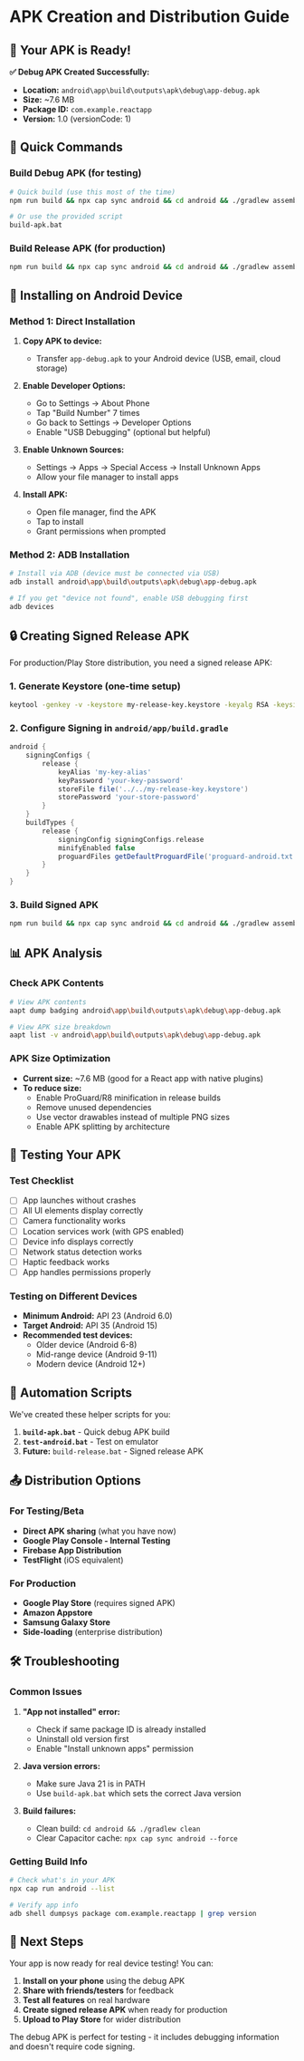 # APK Creation and Distribution Guide

## 📱 Your APK is Ready!

**✅ Debug APK Created Successfully:**
- **Location:** `android\app\build\outputs\apk\debug\app-debug.apk`
- **Size:** ~7.6 MB
- **Package ID:** `com.example.reactapp`
- **Version:** 1.0 (versionCode: 1)

## 🚀 Quick Commands

### Build Debug APK (for testing)
```bash
# Quick build (use this most of the time)
npm run build && npx cap sync android && cd android && ./gradlew assembleDebug

# Or use the provided script
build-apk.bat
```

### Build Release APK (for production)
```bash
npm run build && npx cap sync android && cd android && ./gradlew assembleRelease
```

## 📲 Installing on Android Device

### Method 1: Direct Installation
1. **Copy APK to device:**
   - Transfer `app-debug.apk` to your Android device (USB, email, cloud storage)
   
2. **Enable Developer Options:**
   - Go to Settings → About Phone
   - Tap "Build Number" 7 times
   - Go back to Settings → Developer Options
   - Enable "USB Debugging" (optional but helpful)

3. **Enable Unknown Sources:**
   - Settings → Apps → Special Access → Install Unknown Apps
   - Allow your file manager to install apps

4. **Install APK:**
   - Open file manager, find the APK
   - Tap to install
   - Grant permissions when prompted

### Method 2: ADB Installation
```bash
# Install via ADB (device must be connected via USB)
adb install android\app\build\outputs\apk\debug\app-debug.apk

# If you get "device not found", enable USB debugging first
adb devices
```

## 🔒 Creating Signed Release APK

For production/Play Store distribution, you need a signed release APK:

### 1. Generate Keystore (one-time setup)
```bash
keytool -genkey -v -keystore my-release-key.keystore -keyalg RSA -keysize 2048 -validity 10000 -alias my-key-alias
```

### 2. Configure Signing in `android/app/build.gradle`
```gradle
android {
    signingConfigs {
        release {
            keyAlias 'my-key-alias'
            keyPassword 'your-key-password'
            storeFile file('../../my-release-key.keystore')
            storePassword 'your-store-password'
        }
    }
    buildTypes {
        release {
            signingConfig signingConfigs.release
            minifyEnabled false
            proguardFiles getDefaultProguardFile('proguard-android.txt'), 'proguard-rules.pro'
        }
    }
}
```

### 3. Build Signed APK
```bash
npm run build && npx cap sync android && cd android && ./gradlew assembleRelease
```

## 📊 APK Analysis

### Check APK Contents
```bash
# View APK contents
aapt dump badging android\app\build\outputs\apk\debug\app-debug.apk

# View APK size breakdown
aapt list -v android\app\build\outputs\apk\debug\app-debug.apk
```

### APK Size Optimization
- **Current size:** ~7.6 MB (good for a React app with native plugins)
- **To reduce size:**
  - Enable ProGuard/R8 minification in release builds
  - Remove unused dependencies
  - Use vector drawables instead of multiple PNG sizes
  - Enable APK splitting by architecture

## 🧪 Testing Your APK

### Test Checklist
- [ ] App launches without crashes
- [ ] All UI elements display correctly
- [ ] Camera functionality works
- [ ] Location services work (with GPS enabled)
- [ ] Device info displays correctly
- [ ] Network status detection works
- [ ] Haptic feedback works
- [ ] App handles permissions properly

### Testing on Different Devices
- **Minimum Android:** API 23 (Android 6.0)
- **Target Android:** API 35 (Android 15)
- **Recommended test devices:**
  - Older device (Android 6-8)
  - Mid-range device (Android 9-11)
  - Modern device (Android 12+)

## 🔄 Automation Scripts

We've created these helper scripts for you:

1. **`build-apk.bat`** - Quick debug APK build
2. **`test-android.bat`** - Test on emulator
3. **Future:** `build-release.bat` - Signed release APK

## 📤 Distribution Options

### For Testing/Beta
- **Direct APK sharing** (what you have now)
- **Google Play Console - Internal Testing**
- **Firebase App Distribution**
- **TestFlight** (iOS equivalent)

### For Production
- **Google Play Store** (requires signed APK)
- **Amazon Appstore**
- **Samsung Galaxy Store**
- **Side-loading** (enterprise distribution)

## 🛠️ Troubleshooting

### Common Issues
1. **"App not installed" error:**
   - Check if same package ID is already installed
   - Uninstall old version first
   - Enable "Install unknown apps" permission

2. **Java version errors:**
   - Make sure Java 21 is in PATH
   - Use `build-apk.bat` which sets the correct Java version

3. **Build failures:**
   - Clean build: `cd android && ./gradlew clean`
   - Clear Capacitor cache: `npx cap sync android --force`

### Getting Build Info
```bash
# Check what's in your APK
npx cap run android --list

# Verify app info
adb shell dumpsys package com.example.reactapp | grep version
```

## 🎉 Next Steps

Your app is now ready for real device testing! You can:

1. **Install on your phone** using the debug APK
2. **Share with friends/testers** for feedback
3. **Test all features** on real hardware
4. **Create signed release APK** when ready for production
5. **Upload to Play Store** for wider distribution

The debug APK is perfect for testing - it includes debugging information and doesn't require code signing.
